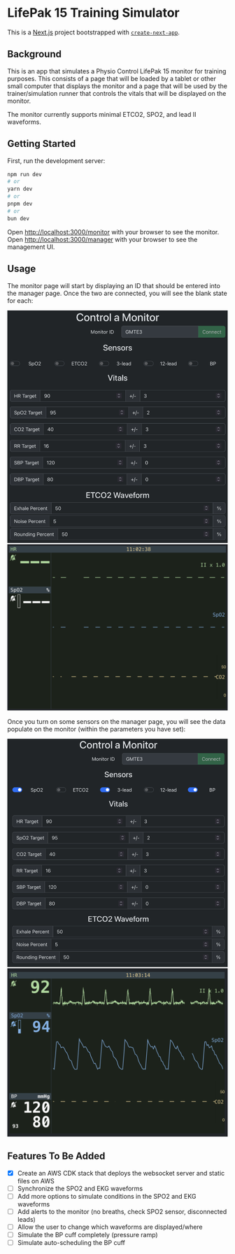 # LifePak 15 Training Simulator

This is a [Next.js](https://nextjs.org) project bootstrapped with [`create-next-app`](https://nextjs.org/docs/app/api-reference/cli/create-next-app).

## Background

This is an app that simulates a Physio Control LifePak 15 monitor for training purposes. This consists
of a page that will be loaded by a tablet or other small computer that displays the monitor and a page
that will be used by the trainer/simulation runner that controls the vitals that will be displayed on
the monitor.

The monitor currently supports minimal ETCO2, SPO2, and lead II waveforms.

## Getting Started

First, run the development server:

```bash
npm run dev
# or
yarn dev
# or
pnpm dev
# or
bun dev
```

Open [http://localhost:3000/monitor](http://localhost:3000/monitor) with your browser to see the monitor.
Open [http://localhost:3000/manager](http://localhost:3000/manager) with your browser to see the management UI.

## Usage

The monitor page will start by displaying an ID that should be entered into the manager page. Once the two are connected, you will see the blank state for each:

![Initial manager screen](public/manager-blank.png)
![Initial monitor screen](public/monitor-blank.png)

Once you turn on some sensors on the manager page, you will see the data populate on the monitor (within the parameters you have set):

![Manager with data](public/manager-with-sensors.png)
![Monitor with data](public/monitor-with-sensors.png)

## Features To Be Added
- [x] Create an AWS CDK stack that deploys the websocket server and static files on AWS
- [ ] Synchronize the SPO2 and EKG waveforms
- [ ] Add more options to simulate conditions in the SPO2 and EKG waveforms
- [ ] Add alerts to the monitor (no breaths, check SPO2 sensor, disconnected leads)
- [ ] Allow the user to change which waveforms are displayed/where
- [ ] Simulate the BP cuff completely (pressure ramp)
- [ ] Simulate auto-scheduling the BP cuff
